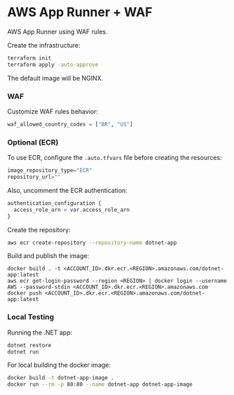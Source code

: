 
# AWS App Runner + WAF

AWS App Runner using WAF rules.

Create the infrastructure:

```sh
terraform init
terraform apply -auto-approve
```

The default image will be NGINX.

### WAF

Customize WAF rules behavior:

```terraform
waf_allowed_country_codes = ["BR", "US"]
```

### Optional (ECR)

To use ECR, configure the `.auto.tfvars` file before creating the resources:

```terraform
image_repository_type="ECR"
repository_url=""
```

Also, uncomment the ECR authentication:

```terraform
authentication_configuration {
  access_role_arn = var.access_role_arn
}
```

Create the repository:

```sh
aws ecr create-repository --repository-name dotnet-app
```

Build and publish the image:

```
docker build . -t <ACCOUNT_ID>.dkr.ecr.<REGION>.amazonaws.com/dotnet-app:latest
aws ecr get-login-password --region <REGION> | docker login --username AWS --password-stdin <ACCOUNT_ID>.dkr.ecr.<REGION>.amazonaws.com
docker push <ACCOUNT_ID>.dkr.ecr.<REGION>.amazonaws.com/dotnet-app:latest
```

### Local Testing

Running the .NET app:

```sh
dotnet restore
dotnet run
```

For local building the docker image:

```sh
docker build -t dotnet-app-image .
docker run --rm -p 80:80 --name dotnet-app dotnet-app-image
```
